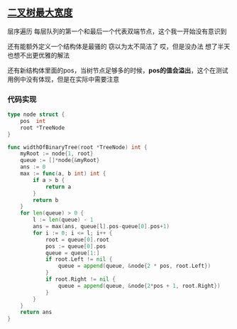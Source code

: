 ## [二叉树最大宽度](https://leetcode-cn.com/problems/maximum-width-of-binary-tree/)

层序遍历  每层队列的第一个和最后一个代表双端节点，这个我一开始没有意识到 

还有能额外定义一个结构体是最骚的  窃以为太不简洁了  哎，但是没办法  想了半天也想不出更优雅的解法

还有新结构体里面的pos，当树节点足够多的时候，**pos的值会溢出**，这个在测试用例中没有体现，但是在实际中需要注意 



### 代码实现

```go
type node struct {
	pos  int
	root *TreeNode
}

func widthOfBinaryTree(root *TreeNode) int {
	myRoot := node{1, root}
	queue := []*node{&myRoot}
	ans := 0
	max := func(a, b int) int {
		if a > b {
			return a
		}
		return b
	}
	for len(queue) > 0 {
		l := len(queue) - 1
		ans = max(ans, queue[l].pos-queue[0].pos+1)
		for i := 0; i <= l; i++ {
			root = queue[0].root
			pos := queue[0].pos
			queue = queue[1:]
			if root.Left != nil {
				queue = append(queue, &node{2 * pos, root.Left})
			}
			if root.Right != nil {
				queue = append(queue, &node{2*pos + 1, root.Right})
			}
		}
	}
	return ans
}
```


